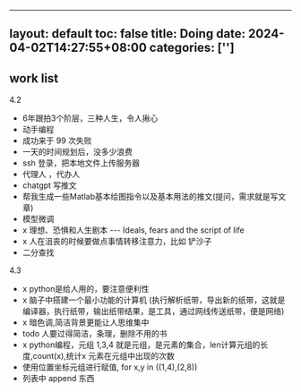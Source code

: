 
---
layout: default
toc: false
title: Doing 
date:  2024-04-02T14:27:55+08:00
categories: ['']
---


## work list

4.2 

- 6年跟拍3个阶层，三种人生，令人揪心 
- 动手编程
- 成功来于 99 次失败
- 一天的时间规划后，没多少浪费
- ssh 登录，把本地文件上传服务器
- 代理人 ，代办人
- chatgpt 写推文
- 帮我生成一些Matlab基本绘图指令以及基本用法的推文(提问，需求就是写文章)
- 模型微调
- x 理想、恐惧和人生剧本 --- Ideals, fears and the script of life
- x 人在沮丧的时候要做点事情转移注意力，比如 铲沙子
-  二分查找

4.3
- x python是给人用的，要注意便利性
- x 脑子中搭建一个最小功能的计算机 (执行解析纸带，导出新的纸带，这就是编译器，执行纸带，输出纸带结果，是工具，通过网线传送纸带，便是网络)
- x 暗色调,简洁背景更能让人思维集中
- todo  人要过得简洁，条理，删除不用的书
- x python编程，元组 1,3,4 就是元组，是元素的集合，len计算元组的长度,count(x),统计x 元素在元组中出现的次数
- 使用位置坐标元组进行赋值, for x,y in ((1,4),(2,8))
- 列表中 append 东西



